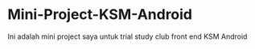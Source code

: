 # Mini-Project-KSM-Android
Ini adalah mini project saya untuk trial study club front end KSM Android
